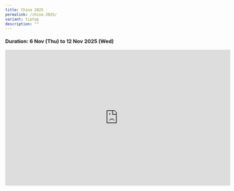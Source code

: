 ```yaml
---
title: China 2025
permalink: /china-2025/
variant: tiptap
description: ""
---
```

<h3>Duration: 6 Nov (Thu) to 12 Nov 2025 (Wed)</h3>
<div class="iframe-wrapper">
<iframe height="434" width="720" allowfullscreen="true" frameborder="0" src="https://docs.google.com/presentation/d/e/2PACX-1vTdvFrrYBio--a0ypLBCSjGZJQ882pjWBoUnmUWlJ_DMvQ4ttJ9bjLTuVkq1Iwtx5svTz3xXfyE7vNW/pubembed?start=true&amp;loop=true&amp;delayms=3000"></iframe>
</div>
<p></p>